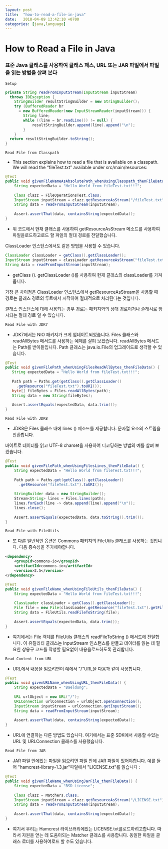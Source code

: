 ```yaml
---
layout: post
title:  "how-to-read-a-file-in-java"
date:   2018-04-09 13:42:10 +0700
categories: [java,language]
---
```


# How to Read a File in Java

### 표준 Java 클래스를 사용하여 클래스 패스, URL 또는 JAR 파일에서 파일을 읽는 방법을 살펴 본다

```Setup```

```java
private String readFromInputStream(InputStream inputStream)
  throws IOException {
    StringBuilder resultStringBuilder = new StringBuilder();
    try (BufferedReader br
      = new BufferedReader(new InputStreamReader(inputStream))) {
        String line;
        while ((line = br.readLine()) != null) {
            resultStringBuilder.append(line).append("\n");
        }
    }
  return resultStringBuilder.toString();
}
```

```Read File from Classpath```
- This section explains how to read a file that is available on a classpath. We will read the “fileTest.txt” available under src/main/resources:

```java
@Test
public void givenFileNameAsAbsolutePath_whenUsingClasspath_thenFileData() {
    String expectedData = "Hello World from fileTest.txt!!!";
     
    Class clazz = FileOperationsTest.class;
    InputStream inputStream = clazz.getResourceAsStream("/fileTest.txt");
    String data = readFromInputStream(inputStream);
 
    Assert.assertThat(data, containsString(expectedData));
}
```

- 위 코드에서 현재 클래스를 사용하여 getResourceAsStream 메소드를 사용하여 파일을로드하고로드 할 파일의 절대 경로를 전달했습니다.

ClassLoader 인스턴스에서도 같은 방법을 사용할 수 있습니다.

```java
ClassLoader classLoader = getClass().getClassLoader();
InputStream inputStream = classLoader.getResourceAsStream("fileTest.txt");
String data = readFromInputStream(inputStream);
```

- getClass (). getClassLoader ()를 사용하여 현재 클래스의 classLoader를 가져옵니다.

가장 큰 차이점은 ClassLoader 인스턴스에서 getResourceAsStream을 사용할 때 경로는 클래스 경로의 루트에서 시작하여 절대적으로 처리된다는 것입니다.

클래스 인스턴스에 대해 사용되는 경우 경로는 패키지와의 상대 경로이거나 슬래시로 암시되는 절대 경로 일 수 있습니다.

```Read File with JDK7```
- JDK7에서는 NIO 패키지가 크게 업데이트되었습니다. Files 클래스와 readAllBytes 메서드를 사용하는 예제를 살펴 보겠습니다. readAllBytes 메서드는 Path를 받아들입니다. Path 클래스는 java.io.File의 업그레이드로 생각할 수 있습니다.

```java
@Test
public void givenFilePath_whenUsingFilesReadAllBytes_thenFileData() {
   String expectedData = "Hello World from fileTest.txt!!!";
        
   Path path = Paths.get(getClass().getClassLoader()
     .getResource("fileTest.txt").toURI());       
   byte[] fileBytes = Files.readAllBytes(path);
   String data = new String(fileBytes);
 
   Assert.assertEquals(expectedData, data.trim());
}
```

```Read File with JDK8```
- JDK8은 Files 클래스 내에 lines () 메소드를 제공합니다. 문자열 요소의 스트림을 반환합니다.

바이트로 데이터를 읽고 UTF-8 charset을 사용하여 디코딩하는 방법의 예를 살펴 보겠습니다.

```java
@Test
public void givenFilePath_whenUsingFilesLines_thenFileData() {
    String expectedData = "Hello World from fileTest.txt!!!";
          
    Path path = Paths.get(getClass().getClassLoader()
      .getResource("fileTest.txt").toURI());
          
    StringBuilder data = new StringBuilder();
    Stream<String> lines = Files.lines(path);
    lines.forEach(line -> data.append(line).append("\n"));
    lines.close();
          
    Assert.assertEquals(expectedData, data.toString().trim());
}
```

```Read File with FileUtils```
- 또 다른 일반적인 옵션은 Commons 패키지의 FileUtils 클래스를 사용하는 것입니다. 다음 종속성을 추가해야합니다.

```xml
<dependency>
    <groupId>commons-io</groupId>
    <artifactId>commons-io</artifactId>
    <version>2.5</version>
</dependency>
```

```java
@Test
public void givenFileName_whenUsingFileUtils_thenFileData() {
    String expectedData = "Hello World from fileTest.txt!!!";
         
    ClassLoader classLoader = getClass().getClassLoader();
    File file = new File(classLoader.getResource("fileTest.txt").getFile());
    String data = FileUtils.readFileToString(file);
         
    Assert.assertEquals(expectedData, data.trim());
}
```

- 여기에서는 File 객체를 FileUtils 클래스의 readFileToString () 메서드에 전달합니다. 이 유틸리티 클래스는 InputStream 인스턴스를 만들고 데이터를 읽는 데 필요한 상용구 코드를 작성할 필요없이 내용을로드하도록 관리합니다.

```Read Content from URL```
- URL에서 내용을 읽으려면이 예에서 "/"URL을 다음과 같이 사용합니다.

```java
@Test
public void givenURLName_whenUsingURL_thenFileData() {
    String expectedData = "Baeldung";
 
    URL urlObject = new URL("/");
    URLConnection urlConnection = urlObject.openConnection();
    InputStream inputStream = urlConnection.getInputStream();
    String data = readFromInputStream(inputStream);
 
    Assert.assertThat(data, containsString(expectedData));
}
```
- URL에 연결하는 다른 방법도 있습니다. 여기에서는 표준 SDK에서 사용할 수있는 URL 및 URLConnection 클래스를 사용했습니다.

```Read File from JAR```
- JAR 파일 안에있는 파일을 읽으려면 파일 안에 JAR 파일이 있어야합니다. 예를 들어 "hamcrest-library-1.3.jar"파일에서 "LICENSE.txt"를 읽습니다 :

```java
@Test
public void givenFileName_whenUsingJarFile_thenFileData() {
    String expectedData = "BSD License";
 
    Class clazz = Matchers.class;
    InputStream inputStream = clazz.getResourceAsStream("/LICENSE.txt");
    String data = readFromInputStream(inputStream);
 
    Assert.assertThat(data, containsString(expectedData));
}
```
- 여기서 우리는 Hamcrest 라이브러리에있는 LICENSE.txt를로드하려고합니다. 따라서 자원을 얻는 데 도움이되는 Matcher 클래스를 사용합니다. 동일한 파일을 클래스 로더를 사용하여로드 할 수도 있습니다.

